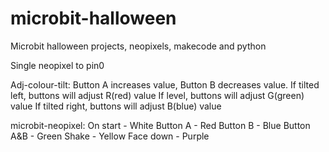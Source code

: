 # microbit-halloween
Microbit halloween projects, neopixels, makecode and python

Single neopixel to pin0

Adj-colour-tilt:    Button A increases value, Button B decreases value.
                    If tilted left, buttons will adjust R(red) value
                    If level, buttons will adjust G(green) value
                    If tilted right, buttons will adjust B(blue) value
                  
microbit-neopixel:  On start    -   White
                    Button A    -   Red
                    Button B    -   Blue
                    Button A&B  -   Green
                    Shake       -   Yellow
                    Face down   -   Purple
